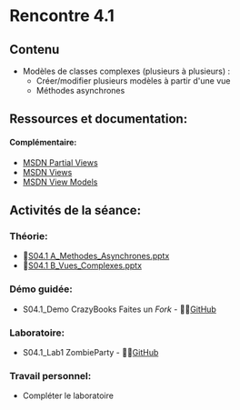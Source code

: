 # Rencontre 4.1

## Contenu
- Modèles de classes complexes (plusieurs à plusieurs) :
  - Créer/modifier plusieurs modèles à partir d'une vue
  - Méthodes asynchrones

## Ressources et documentation: 

#### Complémentaire: 
- [MSDN Partial Views](https://docs.microsoft.com/fr-ca/dotnet/framework/data/adonet/ef/language-reference/queries-in-linq-to-entities)
- [MSDN Views](https://docs.microsoft.com/en-us/aspnet/core/mvc/views/overview?view=aspnetcore-5.0)
- [MSDN View Models](https://docs.microsoft.com/en-us/aspnet/core/mvc/views/overview?view=aspnetcore-5.0#strongly-typed-data-viewmodel) 

## Activités de la séance: 
### Théorie:  
- 🔗[S04.1 A_Methodes_Asynchrones.pptx](BRISE)
- 🔗[S04.1 B_Vues_Complexes.pptx](BRISE)
### Démo guidée:
- S04.1_Demo CrazyBooks Faites un *Fork* - 🔗‍💥[GitHub](BRISE)
### Laboratoire: 
- S04.1_Lab1 ZombieParty - 🔗‍💥[GitHub](BRISE)

### Travail personnel: 
- Compléter le laboratoire